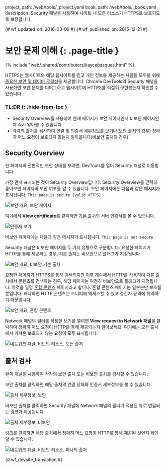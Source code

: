 project_path: /web/tools/_project.yaml
book_path: /web/tools/_book.yaml
description: Security 패널을 사용하여 사이트 내 모든 리소스가 HTTPS로 보호되도록 보장합니다.

{# wf_updated_on: 2016-03-09 #}
{# wf_published_on: 2015-12-21 #}

# 보안 문제 이해 {: .page-title }

{% include "web/_shared/contributors/kaycebasques.html" %}

HTTPS는 웹사이트와 해당 웹사이트를 믿고 개인 정보를 제공하는
 사람들 모두를 위해 [중요한 보안 및 데이터 무결성][why-https]을 제공합니다.
 Chrome DevTools의 Security 패널을 사용하면
보안 문제를 디버그하고 웹사이트에
HTTPS를 적절히 구현했는지 확인할 수 있습니다.


### TL;DR {: .hide-from-toc }
- Security Overview를 사용하여 현재 페이지가 보안 페이지인지 비보안 페이지인지 즉시 알아볼 수 있습니다.
- 각각의 출처를 검사하여 연결 및 인증서 세부정보를 보거나(보안 출처의 경우) 정확히 어느 요청이 보호되지 않는지 알아봅니다(비보안 출처의 경우).


## Security Overview

한 페이지의 전반적인 보안 상태를 보려면, DevTools를 열어
Security 패널로 이동합니다. 

가장 먼저 표시되는 것이 Security Overview입니다. 
Security Overview를 간략히 훑어보면 페이지의 보안 여부를 알 수 있습니다. 보안 페이지에는
다음과 같은 메시지가 표시됩니다. `This page is secure (valid HTTPS).`

![보안 개요, 보안 페이지](images/overview-secure.png)

여기에서 **View certificate**를 클릭하면
[기본 출처][same-origin-policy]의 서버 인증서를 볼 수 있습니다. 

![인증서 보기](images/view-certificate.png)

비보안 페이지에는 다음과 같은 메시지가 표시됩니다. `This page is not secure.`

Security 패널은 비보안 페이지를 두 가지 유형으로 구분합니다.
요청한 페이지가 HTTP를 통해 제공되는 경우, 기본 출처는
비보안으로 플래그가 지정됩니다. 

![보안 개요, 비보안 기본 출처](images/overview-non-secure.png)

요청한 페이지가 HTTPS를 통해 검색되지만 이후 계속해서 HTTP를 사용하여
다른 출처에서 콘텐츠를 검색하는 경우, 해당 페이지는 여전히 비보안으로
플래그가 지정됩니다. 이것을 일명 [혼합 콘텐츠][mixed-content] 
페이지라고 합니다. 혼합 콘텐츠 페이지는 일부분만 보호될 뿐입니다. 왜냐하면 HTTP
콘텐츠는 스니퍼에 액세스할 수 있고 중간자 공격에 취약하기 때문입니다. 

![보안 개요, 혼합 콘텐츠](images/overview-mixed.png)

Network
패널의 필터를 적용한 보기를 열려면 **View request in Network 패널**을 클릭하여 정확히 어느 요청이 HTTP를 통해 제공되는지 알아보세요. 여기에는
모든 출처에서 가져온 보호되지 않는 요청이 모두 표시됩니다. 

![네트워크 패널, 비보안 리소스, 모든 출처](images/network-all.png)

## 출처 검사

왼쪽 패널을 사용하여 각각의 보안 출처 또는 비보안 출처를 검사할 수 있습니다. 

보안 출처를 클릭하면 해당 출처의 연결 상태와 인증서 세부정보를
볼 수 있습니다.

![출처 세부정보, 보안](images/origin-detail-secure.png)

비보안 출처를 클릭하면 Security 패널에 Network 패널의 필터가 적용된 뷰로 연결되는 링크가 제공됩니다. 

![출처 세부정보, 비보안](images/origin-detail-non-secure.png)

링크를 클릭하면 해당 출처에서 정확히 어느 요청이
HTTP를 통해 제공된 것인지 확인할 수 있습니다. 

![네트워크 패널, 비보안 리소스, 하나의 출처](images/network-one.png)





[mixed-content]: /web/fundamentals/security/prevent-mixed-content/what-is-mixed-content
[same-origin-policy]: https://en.wikipedia.org/wiki/Same-origin_policy
[why-https]: /web/fundamentals/security/encrypt-in-transit/why-https


{# wf_devsite_translation #}
